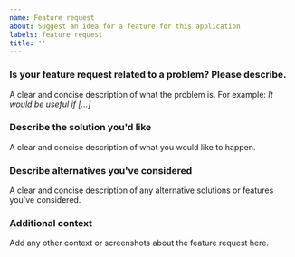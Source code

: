 ```yaml
---
name: Feature request
about: Suggest an idea for a feature for this application
labels: feature request
title: ''
---
```


### Is your feature request related to a problem? Please describe.

A clear and concise description of what the problem is. For example: _It would be useful if [...]_

### Describe the solution you'd like

A clear and concise description of what you would like to happen.

### Describe alternatives you've considered

A clear and concise description of any alternative solutions or features you've considered.

### Additional context

Add any other context or screenshots about the feature request here.
